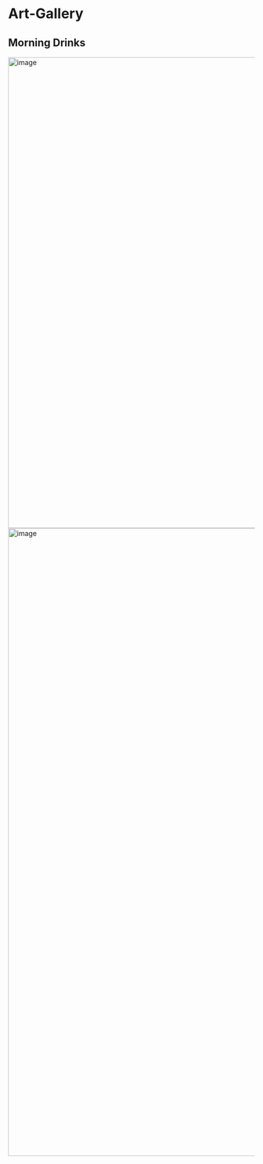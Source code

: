 # Art-Gallery
<h2> Morning Drinks </h2>
<img width="1280" height="960" alt="image" src="https://github.com/user-attachments/assets/5214b9c4-5992-4cf9-9eb8-9f469f9114d2" />
<img wisth="1920" height="1280" alt="image" src="https://images.unsplash.com/photo-1624948465027-6f9b51067557?q=80&w=1470&auto=format&fit=crop&ixlib=rb-4.1.0&ixid=M3wxMjA3fDB8MHxwaG90by1wYWdlfHx8fGVufDB8fHx8fA%3D%3D" />

